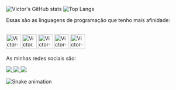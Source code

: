  ![Victor's GitHub stats](https://github-readme-stats.vercel.app/api?username=victorllcs&show_icons=true&theme=tokyonight)
 ![Top Langs](https://github-readme-stats.vercel.app/api/top-langs/?username=victorllcs&hide_progress=true)
  
Essas são as linguagens de programação que tenho mais afinidade:
<div style ="display:inline_block""><br>
<img aling="center" alt="Victor-C#" heigth="30" width="40" src="https://cdn.jsdelivr.net/gh/devicons/devicon@latest/icons/csharp/csharp-original.svg">
<img aling="center" alt="Victor.NET" heigth="30" width="40" src="https://cdn.jsdelivr.net/gh/devicons/devicon@latest/icons/dotnetcore/dotnetcore-original.svg">
<img aling="center" alt="Victor-MySQL" heigth="30" width="40" src="https://cdn.jsdelivr.net/gh/devicons/devicon@latest/icons/mysql/mysql-original-wordmark.svg">
<img aling="center" alt="Victor-Python" heigth="30" width="40" src="https://cdn.jsdelivr.net/gh/devicons/devicon@latest/icons/python/python-original-wordmark.svg">
<img aling="center" alt="Victor-JavaScript" heigth="30" width="40" src="https://cdn.jsdelivr.net/gh/devicons/devicon@latest/icons/javascript/javascript-original.svg">
</div>

<p>As minhas redes sociais são:</p>

<div>
<a href="https://www.instagram.com/victor_llcs/" target="_blank">
  <img src="https://img.shields.io/badge/Instagram-E4405F?style=for-the-badge&logo=instagram&logoColor=white">
</a>
<a href="https://www.linkedin.com/in/victor-lucas-5b8391223/" target="_blank">
  <img src="https://img.shields.io/badge/LinkedIn-0077B5?style=for-the-badge&logo=linkedin&logoColor=white">
</a>
<a href="mailto:vitinholucasangelo2016@gmail.com" target="_blank">
  <img src="https://img.shields.io/badge/Gmail-D14836?style=for-the-badge&logo=gmail&logoColor=white">
</a>
</div>

![Snake animation](https://github.com/victorllcs/victorllcs/blob/output/github-contribution-grid-snake.svg)
